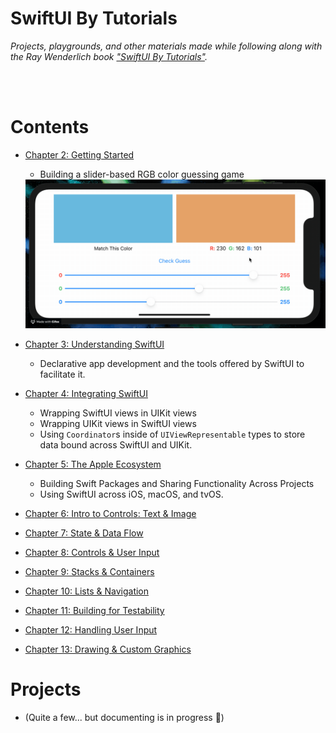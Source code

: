 # SwiftUI By Tutorials

_Projects, playgrounds, and other materials made while following along with the Ray Wenderlich book ["SwiftUI By Tutorials"](https://store.raywenderlich.com/products/swiftui-by-tutorials)._


<br/>
<br/>


# Contents

- [Chapter 2: Getting Started](./02-getting-started)
    - Building a slider-based RGB color guessing game
    <img src="./02-getting-started/RGBBullsEye/Screenshots/recording-1.gif" width="600px"/>

- [Chapter 3: Understanding SwiftUI](./03-understanding-swiftui)
    - Declarative app development and the tools offered by SwiftUI to facilitate it.


- [Chapter 4: Integrating SwiftUI](./04-integrating-swiftui)
    - Wrapping SwiftUI views in UIKit views
    - Wrapping UIKit views in SwiftUI views
    - Using `Coordinator`s inside of `UIViewRepresentable` types to store data bound across SwiftUI and UIKit.

- [Chapter 5: The Apple Ecosystem](./05-the-apple-ecosystem)
    - Building Swift Packages and Sharing Functionality Across Projects
    - Using SwiftUI across iOS, macOS, and tvOS.


- [Chapter 6: Intro to Controls: Text & Image](./06-intro-to-controls-text-and-image)

- [Chapter 7: State & Data Flow](./07-state-and-data-flow)

- [Chapter 8: Controls & User Input](./08-controls-and-user-input)

- [Chapter 9: Stacks & Containers](./09-stacks-and-containers)

- [Chapter 10: Lists & Navigation](./10-lists-and-navigation)

- [Chapter 11: Building for Testability](./11-building-for-testability)

- [Chapter 12: Handling User Input](./12-handling-user-input)

- [Chapter 13: Drawing & Custom Graphics](./13-drawing-and-custom-graphics)




# Projects

- (Quite a few... but documenting is in progress 🙂)
